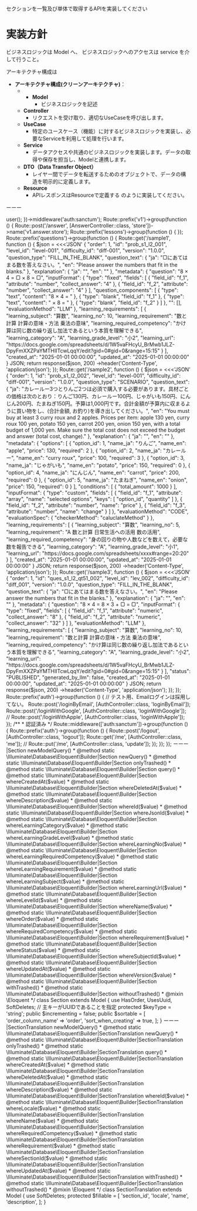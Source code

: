 セクションを一覧及び単体で取得するAPIを実装してください

# 実装方針
ビジネスロジックは Model へ、
ビジネスロジックへのアクセスは service を介して行うこと。

アーキテクチャ構成は
- **アーキテクチャ構成(クリーンアーキテクチャ)**：
    - - **Model**
        - ビジネスロジックを記述
    - **Controller**
        - リクエストを受け取り、適切なUseCaseを呼び出します。
    - **UseCase**
        - 特定のユースケース（機能）に対するビジネスロジックを実装し、必要なServiceを利用して処理を行います。
    - **Service**
        - データアクセスや共通のビジネスロジックを実装します。データの取得や保存を担当し、Modelと連携します。
    - **DTO（Data Transfer Object）**
        - レイヤー間でデータを転送するためのオブジェクトで、データの構造を明示的に定義します。
    - **Resource**
        - APIレスポンスはResourceで定義する
          のように実装してください。


ーーー
<?php

use App\Http\Controllers\API\V1\Answer\AnswerController;
use Illuminate\Http\Request;
use Illuminate\Support\Facades\Route;
use App\Http\Controllers\API\V1\Auth\AuthController;

Route::get('/user', function (Request $request) {
    return $request->user();
})->middleware('auth:sanctum');

Route::prefix('v1')->group(function () {
    Route::post('/answer', [AnswerController::class, 'store'])->name('v1.answer.store');

    Route::prefix('lessons')->group(function () {

    });

    Route::prefix('questions')->group(function () {
        Route::get('/sample1', function () {
            $json = <<<'JSON'
{
  "order": 1,
  "id": "prob_s1_l2_001",
  "level_id": "level-001",
  "difficulty_id": "diff-001",
  "version": "1.0.0",
  "question_type": "FILL_IN_THE_BLANK",

  "question_text": {
    "ja": "▢にあてはまる数を答えなさい。",
    "en": "Please answer the numbers that fit in the blanks."
  },
  "explanation": {
    "ja": "",
    "en": ""
  },
  "metadata": {
    "question": "8 × 4 = ▢ × 8 = ▢",
    "inputFormat": {
      "type": "fixed",
      "fields": [
        {
          "field_id": "f_1",
          "attribute": "number",
          "collect_answer": "4"
        },
        {
          "field_id": "f_2",
          "attribute": "number",
          "collect_answer": "4"
        }
      ],
      "question_components": [
        {
          "type": "text",
          "content": "8 × 4 = "
        },
        {
          "type": "blank",
          "field_id": "f_1"
        },
        {
          "type": "text",
          "content": " × 8 = "
        },
        {
          "type": "blank",
          "field_id": "f_2"
        }
      ]
    },
    "": [],
    "evaluationMethod": "LLM"
  },
  "learning_requirements": [
    {
      "learning_subject": "算数",
      "learning_no": 10,
      "learning_requirement": "数と計算 計算の意味・方法 乗法の意味",
      "learning_required_competency": "かけ算は同じ数の繰り返し加法であるという本質を理解できる",
      "learning_category": "A",
      "learning_grade_level": "小2",
      "learning_url": "https://docs.google.com/spreadsheets/d/1W5vaFHcyU_BrMwb1JLZ-DpyFmXXZPaYMTHIITcwLqqY/edit?gid=0#gid=0&range=15:15"
    }
  ],
  "created_at": "2025-01-01 00:00:00",
  "updated_at": "2025-01-01 00:00:00"
}
JSON;

            return response($json, 200)
                ->header('Content-Type', 'application/json');
        });

        Route::get('/sample2', function () {
            $json = <<<'JSON'
{
  "order": 1,
  "id": "prob_s1_l2_002",
  "level_id": "level-001",
  "difficulty_id": "diff-001",
  "version": "1.0.0",
  "question_type": "SCENARIO",
  "question_text": {
    "ja": "カレールー3つとりんご2つは必須で購入する必要があります。具材ごとの価格は次のとおり：りんご130円、カレールー100円、じゃがいも150円、にんじん200円、たまねぎ150円。予算は1,000円です。合計金額が予算内に収まるように買い物をし、(合計金額, お釣り)を導き出してください。",
    "en": "You must buy at least 3 curry roux and 2 apples. Prices per item: apple 130 yen, curry roux 100 yen, potato 150 yen, carrot 200 yen, onion 150 yen, with a total budget of 1,000 yen. Make sure the total cost does not exceed the budget and answer (total cost, change)."
  },
  "explanation": {
    "ja": "",
    "en": ""
  },
  "metadata": {
    "options": [
      {
        "option_id": 1,
        "name_ja": "りんご",
        "name_en": "apple",
        "price": 130,
        "required": 2
      },
      {
        "option_id": 2,
        "name_ja": "カレールー",
        "name_en": "curry roux",
        "price": 100,
        "required": 3
      },
      {
        "option_id": 3,
        "name_ja": "じゃがいも",
        "name_en": "potato",
        "price": 150,
        "required": 0
      },
      {
        "option_id": 4,
        "name_ja": "にんじん",
        "name_en": "carrot",
        "price": 200,
        "required": 0
      },
      {
        "option_id": 5,
        "name_ja": "たまねぎ",
        "name_en": "onion",
        "price": 150,
        "required": 0
      }
    ],
    "conditions": [
      {
        "total_amount": 1000
      }
    ],
    "inputFormat": {
      "type": "custom",
      "fields": [
        {
          "field_id": "f_1",
          "attribute": "array",
          "name": "selected options",
          "keys": [
            "option_id",
            "quantity"
          ]
        },
        {
          "field_id": "f_2",
          "attribute": "number",
          "name": "price"
        },
        {
          "field_id": "f_3",
          "attribute": "number",
          "name": "change"
        }
      ]
    },
    "evaluationMethod": "CODE",
    "evaluationSpec": {
      "checkerMethod": "caluclateMethod"
    }
  },
  "learning_requirements": [
    {
      "learning_subject": "算数",
      "learning_no": 5,
      "learning_requirement": "A 数と計算 日常生活への活用 数の活用",
      "learning_required_competency": "身の回りの物や人数などを数えて，必要な数を報告できる",
      "learning_category": "A",
      "learning_grade_level": "小1",
      "learning_url": "https://docs.google.com/spreadsheets/xxxx#range=20:20"
    }
  ],
  "created_at": "2025-01-01 00:00:00",
  "updated_at": "2025-01-01 00:00:00"
}
JSON;

            return response($json, 200)
                ->header('Content-Type', 'application/json');
        });

        Route::get('/sample3', function () {
            $json = <<<'JSON'
{
  "order": 1,
  "id": "ques_s1_l2_qt51_002",
  "level_id": "lev_002",
  "difficulty_id": "diff_001",
  "version": "1.0.0",
  "question_type": "FILL_IN_THE_BLANK",
  "question_text": {
    "ja": "▢にあてはまる数を答えなさい。",
    "en": "Please answer the numbers that fit in the blanks."
  },
  "explanation": {
    "ja": "",
    "en": ""
  },
  "metadata": {
    "question": "8 × 4 = 8 × 3 + ▢ = ▢",
    "inputFormat": {
      "type": "fixed",
      "fields": [
        {
          "field_id": "f_1",
          "attribute": "numeric",
          "collect_answer": "8"
        },
        {
          "field_id": "f_2",
          "attribute": "numeric",
          "collect_answer": "32"
        }
      ]
    },
    "evaluationMethod": "LLM"
  },
  "learning_requirements": [
    {
      "learning_subject": "算数",
      "learning_no": 10,
      "learning_requirement": "数と計算 計算の意味・方法 乗法の意味",
      "learning_required_competency": "かけ算は同じ数の繰り返し加法であるという本質を理解できる",
      "learning_category": "A",
      "learning_grade_level": "小2",
      "learning_url": "https://docs.google.com/spreadsheets/d/1W5vaFHcyU_BrMwb1JLZ-DpyFmXXZPaYMTHIITcwLqqY/edit?gid=0#gid=0&range=15:15"
    }
  ],
  "status": "PUBLISHED",
  "generated_by_llm": false,
  "created_at": "2025-01-01 00:00:00",
  "updated_at": "2025-01-01 00:00:00"
}
JSON;

            return response($json, 200)
                ->header('Content-Type', 'application/json');
        });
    });



    Route::prefix('auth')->group(function () {
        // テスト用、Emailログインは採用してない。
        Route::post('/loginByEmail', [AuthController::class, 'loginByEmail']);

        Route::post('/loginWithGoogle', [AuthController::class, 'loginWithGoogle']);

//        Route::post('/loginWithApple', [AuthController::class, 'loginWithApple']);
    });

    /**
     * 認証済み
     */
    Route::middleware(['auth:sanctum'])->group(function () {
        Route::prefix('auth')->group(function () {
            Route::post('/logout', [AuthController::class, 'logout']);
            Route::get('/me', [AuthController::class, 'me']);
//            Route::put('/me', [AuthController::class, 'update']);
        });
    });
});

ーーー
<?php

namespace App\Models\Section;

use App\Traits\HasOrder;
use App\Traits\UsesUuid;
use Illuminate\Database\Eloquent\Model;
use Illuminate\Database\Eloquent\SoftDeletes;

/**
 * 
 *
 * @property string $id
 * @property string $subject_id
 * @property string $level_id
 * @property string|null $json_id
 * @property string|null $name
 * @property string|null $description
 * @property string|null $requirement
 * @property string|null $required_competency
 * @property string $version
 * @property int $status
 * @property int $order
 * @property string|null $learning_subject 科目 (学習要件) e.g. "Arithmetic"
 * @property int|null $learning_no 学習要件の番号 e.g. 10
 * @property string|null $learning_requirement 学習要件の内容 "Numbers and Calculation..."
 * @property string|null $learning_required_competency 必要水準 "Understand multiplication..."
 * @property string|null $learning_category 分類 e.g. "A", "B"
 * @property string|null $learning_grade_level 学年 e.g. "Grade 2"
 * @property string|null $learning_url URLリンク e.g. "https://docs.google.com/..."
 * @property \Illuminate\Support\Carbon|null $created_at
 * @property \Illuminate\Support\Carbon|null $updated_at
 * @property \Illuminate\Support\Carbon|null $deleted_at
 * @method static \Illuminate\Database\Eloquent\Builder<static>|Section newModelQuery()
 * @method static \Illuminate\Database\Eloquent\Builder<static>|Section newQuery()
 * @method static \Illuminate\Database\Eloquent\Builder<static>|Section onlyTrashed()
 * @method static \Illuminate\Database\Eloquent\Builder<static>|Section query()
 * @method static \Illuminate\Database\Eloquent\Builder<static>|Section whereCreatedAt($value)
 * @method static \Illuminate\Database\Eloquent\Builder<static>|Section whereDeletedAt($value)
 * @method static \Illuminate\Database\Eloquent\Builder<static>|Section whereDescription($value)
 * @method static \Illuminate\Database\Eloquent\Builder<static>|Section whereId($value)
 * @method static \Illuminate\Database\Eloquent\Builder<static>|Section whereJsonId($value)
 * @method static \Illuminate\Database\Eloquent\Builder<static>|Section whereLearningCategory($value)
 * @method static \Illuminate\Database\Eloquent\Builder<static>|Section whereLearningGradeLevel($value)
 * @method static \Illuminate\Database\Eloquent\Builder<static>|Section whereLearningNo($value)
 * @method static \Illuminate\Database\Eloquent\Builder<static>|Section whereLearningRequiredCompetency($value)
 * @method static \Illuminate\Database\Eloquent\Builder<static>|Section whereLearningRequirement($value)
 * @method static \Illuminate\Database\Eloquent\Builder<static>|Section whereLearningSubject($value)
 * @method static \Illuminate\Database\Eloquent\Builder<static>|Section whereLearningUrl($value)
 * @method static \Illuminate\Database\Eloquent\Builder<static>|Section whereLevelId($value)
 * @method static \Illuminate\Database\Eloquent\Builder<static>|Section whereName($value)
 * @method static \Illuminate\Database\Eloquent\Builder<static>|Section whereOrder($value)
 * @method static \Illuminate\Database\Eloquent\Builder<static>|Section whereRequiredCompetency($value)
 * @method static \Illuminate\Database\Eloquent\Builder<static>|Section whereRequirement($value)
 * @method static \Illuminate\Database\Eloquent\Builder<static>|Section whereStatus($value)
 * @method static \Illuminate\Database\Eloquent\Builder<static>|Section whereSubjectId($value)
 * @method static \Illuminate\Database\Eloquent\Builder<static>|Section whereUpdatedAt($value)
 * @method static \Illuminate\Database\Eloquent\Builder<static>|Section whereVersion($value)
 * @method static \Illuminate\Database\Eloquent\Builder<static>|Section withTrashed()
 * @method static \Illuminate\Database\Eloquent\Builder<static>|Section withoutTrashed()
 * @mixin \Eloquent
 */
class Section extends Model
{
    use HasOrder, UsesUuid, SoftDeletes;

    // 主キーがUUIDであることを指定
    protected $keyType = 'string';
    public $incrementing = false;

    public $sortable = [
        'order_column_name' => 'order',
        'sort_when_creating' => true,
    ];
}

ーーー
<?php

namespace App\Models\Section;

use Illuminate\Database\Eloquent\Model;
use Illuminate\Database\Eloquent\SoftDeletes;

/**
 * 
 *
 * @property int $id
 * @property string $section_id
 * @property string $locale
 * @property string|null $name
 * @property string|null $description
 * @property string|null $requirement
 * @property string|null $required_competency
 * @property \Illuminate\Support\Carbon|null $created_at
 * @property \Illuminate\Support\Carbon|null $updated_at
 * @property \Illuminate\Support\Carbon|null $deleted_at
 * @method static \Illuminate\Database\Eloquent\Builder<static>|SectionTranslation newModelQuery()
 * @method static \Illuminate\Database\Eloquent\Builder<static>|SectionTranslation newQuery()
 * @method static \Illuminate\Database\Eloquent\Builder<static>|SectionTranslation onlyTrashed()
 * @method static \Illuminate\Database\Eloquent\Builder<static>|SectionTranslation query()
 * @method static \Illuminate\Database\Eloquent\Builder<static>|SectionTranslation whereCreatedAt($value)
 * @method static \Illuminate\Database\Eloquent\Builder<static>|SectionTranslation whereDeletedAt($value)
 * @method static \Illuminate\Database\Eloquent\Builder<static>|SectionTranslation whereDescription($value)
 * @method static \Illuminate\Database\Eloquent\Builder<static>|SectionTranslation whereId($value)
 * @method static \Illuminate\Database\Eloquent\Builder<static>|SectionTranslation whereLocale($value)
 * @method static \Illuminate\Database\Eloquent\Builder<static>|SectionTranslation whereName($value)
 * @method static \Illuminate\Database\Eloquent\Builder<static>|SectionTranslation whereRequiredCompetency($value)
 * @method static \Illuminate\Database\Eloquent\Builder<static>|SectionTranslation whereRequirement($value)
 * @method static \Illuminate\Database\Eloquent\Builder<static>|SectionTranslation whereSectionId($value)
 * @method static \Illuminate\Database\Eloquent\Builder<static>|SectionTranslation whereUpdatedAt($value)
 * @method static \Illuminate\Database\Eloquent\Builder<static>|SectionTranslation withTrashed()
 * @method static \Illuminate\Database\Eloquent\Builder<static>|SectionTranslation withoutTrashed()
 * @mixin \Eloquent
 */
class SectionTranslation extends Model
{
    use SoftDeletes;

    protected $fillable = [
        'section_id',
        'locale',
        'name',
        'description',
    ];
}
